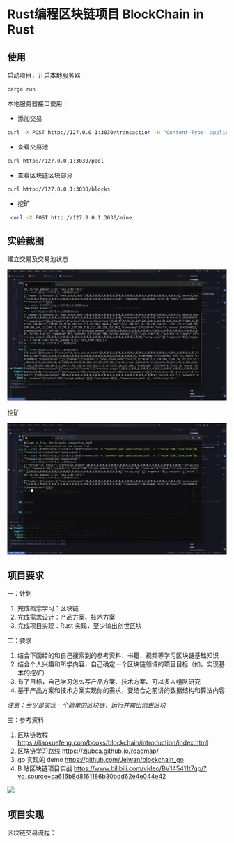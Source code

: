 # Rust编程区块链项目 BlockChain in Rust

## 使用

启动项目，开启本地服务器

```bash
cargo run
```

本地服务器接口使用：

- 添加交易

```bash
curl -X POST http://127.0.0.1:3030/transaction -H "Content-Type: application/json" -d '{"value":100,"lock_time":0}'
```

- 查看交易池

```bash
curl http://127.0.0.1:3030/pool
```

- 查看区块链区块部分

```bash
curl http://127.0.0.1:3030/blocks
```

- 挖矿

```bash
 curl -X POST http://127.0.0.1:3030/mine
```

## 实验截图

建立交易及交易池状态

![](./static/img/image01.png)

挖矿

![](./static/img/image02.png)

## 项目要求

一：计划

1. 完成概念学习：区块链
2. 完成需求设计：产品方案、技术方案
3. 完成项目实现：Rust 实现，至少输出创世区块

二：要求

1. 结合下面给的和自己搜索到的参考资料、书籍、视频等学习区块链基础知识
2. 结合个人兴趣和所学内容，自己确定一个区块链领域的项目目标（如，实现基本的挖矿）
3. 有了目标，自己学习怎么写产品方案、技术方案、可以多人组队研究
4. 基于产品方案和技术方案实现你的需求，要结合之前讲的数据结构和算法内容

*注意：至少是实现一个简单的区块链，运行并输出创世区块*

三：参考资料
1. 区块链教程 https://liaoxuefeng.com/books/blockchain/introduction/index.html
2. 区块链学习路线 https://zjubca.github.io/roadmap/
3. go 实现的 demo https://github.com/Jeiwan/blockchain_go
4. B 站区块链项目实战 https://www.bilibili.com/video/BV145411t7qp/?vd_source=ca616b8d8161186b30bdd62e4e044e42

![](https://img.dodolalorc.cn/i/2025/03/03/67c5515c5fd95.png)

## 项目实现

区块链交易流程：
